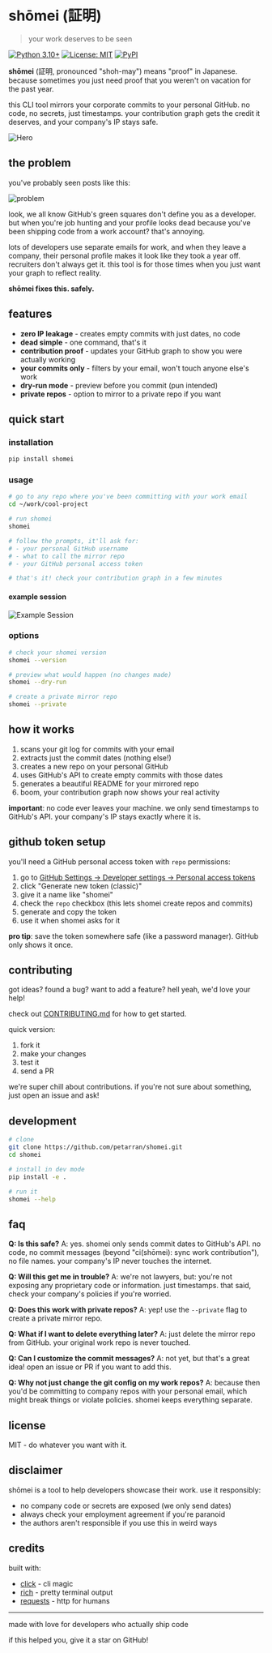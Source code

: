 # shōmei (証明)

> your work deserves to be seen

[![Python 3.10+](https://img.shields.io/badge/python-3.10+-blue.svg)](https://www.python.org/downloads/)
[![License: MIT](https://img.shields.io/badge/License-MIT-yellow.svg)](https://opensource.org/licenses/MIT)
[![PyPI](https://img.shields.io/pypi/v/shomei.svg)](https://pypi.org/project/shomei/)

**shōmei** (証明, pronounced "shoh-may") means "proof" in Japanese. because sometimes you just need proof that you weren't on vacation for the past year.

this CLI tool mirrors your corporate commits to your personal GitHub. no code, no secrets, just timestamps. your contribution graph gets the credit it deserves, and your company's IP stays safe.

![Hero](https://raw.githubusercontent.com/petarran/shomei/main/assets/visualization.png)

## the problem

you've probably seen posts like this:

![problem](https://raw.githubusercontent.com/petarran/shomei/main/assets/screenshot-problem.png)

look, we all know GitHub's green squares don't define you as a developer. but when you're job hunting and your profile looks dead because you've been shipping code from a work account? that's annoying.

lots of developers use separate emails for work, and when they leave a company, their personal profile makes it look like they took a year off. recruiters don't always get it. this tool is for those times when you just want your graph to reflect reality.

**shōmei fixes this. safely.**

## features

- **zero IP leakage** - creates empty commits with just dates, no code
- **dead simple** - one command, that's it
- **contribution proof** - updates your GitHub graph to show you were actually working
- **your commits only** - filters by your email, won't touch anyone else's work
- **dry-run mode** - preview before you commit (pun intended)
- **private repos** - option to mirror to a private repo if you want

## quick start

### installation

```bash
pip install shomei
```

### usage

```bash
# go to any repo where you've been committing with your work email
cd ~/work/cool-project

# run shomei
shomei

# follow the prompts, it'll ask for:
# - your personal GitHub username
# - what to call the mirror repo
# - your GitHub personal access token

# that's it! check your contribution graph in a few minutes
```

#### example session

![Example Session](https://raw.githubusercontent.com/petarran/shomei/main/assets/example.png)

### options

```bash
# check your shomei version
shomei --version

# preview what would happen (no changes made)
shomei --dry-run

# create a private mirror repo
shomei --private
```

## how it works

1. scans your git log for commits with your email
2. extracts just the commit dates (nothing else!)
3. creates a new repo on your personal GitHub
4. uses GitHub's API to create empty commits with those dates
5. generates a beautiful README for your mirrored repo
6. boom, your contribution graph now shows your real activity

**important**: no code ever leaves your machine. we only send timestamps to GitHub's API. your company's IP stays exactly where it is.

## github token setup

you'll need a GitHub personal access token with `repo` permissions:

1. go to [GitHub Settings → Developer settings → Personal access tokens](https://github.com/settings/tokens)
2. click "Generate new token (classic)"
3. give it a name like "shomei"
4. check the `repo` checkbox (this lets shomei create repos and commits)
5. generate and copy the token
6. use it when shomei asks for it

**pro tip**: save the token somewhere safe (like a password manager). GitHub only shows it once.

## contributing

got ideas? found a bug? want to add a feature? hell yeah, we'd love your help!

check out [CONTRIBUTING.md](CONTRIBUTING.md) for how to get started.

quick version:

1. fork it
2. make your changes
3. test it
4. send a PR

we're super chill about contributions. if you're not sure about something, just open an issue and ask!

## development

```bash
# clone
git clone https://github.com/petarran/shomei.git
cd shomei

# install in dev mode
pip install -e .

# run it
shomei --help
```

## faq

**Q: Is this safe?**
A: yes. shomei only sends commit dates to GitHub's API. no code, no commit messages (beyond "ci(shōmei): sync work contribution"), no file names. your company's IP never touches the internet.

**Q: Will this get me in trouble?**
A: we're not lawyers, but: you're not exposing any proprietary code or information. just timestamps. that said, check your company's policies if you're worried.

**Q: Does this work with private repos?**
A: yep! use the `--private` flag to create a private mirror repo.

**Q: What if I want to delete everything later?**
A: just delete the mirror repo from GitHub. your original work repo is never touched.

**Q: Can I customize the commit messages?**
A: not yet, but that's a great idea! open an issue or PR if you want to add this.

**Q: Why not just change the git config on my work repos?**
A: because then you'd be committing to company repos with your personal email, which might break things or violate policies. shomei keeps everything separate.

## license

MIT - do whatever you want with it.

## disclaimer

shōmei is a tool to help developers showcase their work. use it responsibly:

- no company code or secrets are exposed (we only send dates)
- always check your employment agreement if you're paranoid
- the authors aren't responsible if you use this in weird ways

## credits

built with:

- [click](https://click.palletsprojects.com/) - cli magic
- [rich](https://rich.readthedocs.io/) - pretty terminal output
- [requests](https://requests.readthedocs.io/) - http for humans

---

made with love for developers who actually ship code

if this helped you, give it a star on GitHub!
